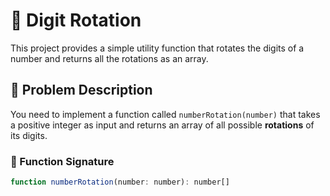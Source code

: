 # 🔄 Digit Rotation

This project provides a simple utility function that rotates the digits of a number and returns all the rotations as an array.

## 📌 Problem Description

You need to implement a function called `numberRotation(number)` that takes a positive integer as input and returns an array of all possible **rotations** of its digits.

### 🔁 Function Signature

```javascript
function numberRotation(number: number): number[]
```
